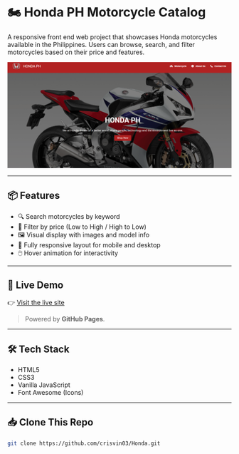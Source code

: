 # 🏍️ Honda PH Motorcycle Catalog

A responsive front end web project that showcases Honda motorcycles available in the Philippines. Users can browse, search, and filter motorcycles based on their price and features.

![Homepage Preview](./img/HondaScreenshoot.png)

---

## 📦 Features

- 🔍 Search motorcycles by keyword
- 💸 Filter by price (Low to High / High to Low)
- 🖼️ Visual display with images and model info
- 📱 Fully responsive layout for mobile and desktop
- 🖱️ Hover animation for interactivity

---

## 🚀 Live Demo

👉 [Visit the live site](https://crisvin03.github.io/Honda/)

> Powered by **GitHub Pages**.

---

## 🛠️ Tech Stack

- HTML5
- CSS3
- Vanilla JavaScript
- Font Awesome (Icons)

---

## 📥 Clone This Repo

```bash
git clone https://github.com/crisvin03/Honda.git
